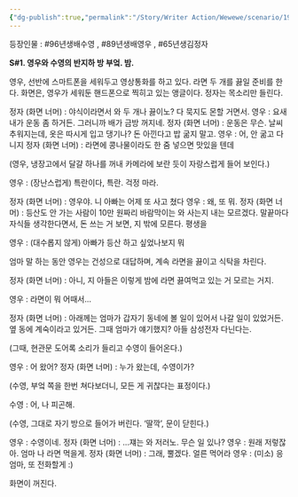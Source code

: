 ```yaml
---
{"dg-publish":true,"permalink":"/Story/Writer Action/Wewewe/scenario/19. 걱정마세요 엄마/"}
---
```



등장인물 : #96년생배수영 , #89년생배영우 , #65년생김정자

**S#1. 영우와 수영의 반지하 방 부엌. 밤.**

영우, 선반에 스마트폰을 세워두고 영상통화를 하고 있다. 라면 두 개를 끓일 준비를 한다.
화면은, 영우가 세워둔 핸드폰으로 찍히고 있는 앵글이다. 
정자는 목소리만 들린다.

정자 (화면 너머) : 야식이라면서 와 두 개나 끓이노? 다 묵지도 몬할 거면서.
영우 : 요새 내가 운동 좀 하거든. 그러니까 배가 금방 꺼지네.
정자 (화면 너머) : 운동은 무슨. 날씨 추워지는데, 옷은 따시게 입고 댕기나? 돈 아낀다고 밥 굶지 말고.
영우 : 어, 안 굶고 다니지
정자 (화면 너머) : 라면에 콩나물이라도 한 줌 넣으면 맛있을 텐데

(영우, 냉장고에서 달걀 하나를 꺼내 카메라에 보란 듯이 자랑스럽게 들어 보인다.)

영우 : (장난스럽게) 특란이다, 특란. 걱정 마라.

정자 (화면 너머) : 영우야. 니 아빠는 어제 또 사고 쳤다
영우 : 왜, 또 뭐.
정자 (화면 너머) : 등산도 안 가는 사람이 10만 원짜리 바람막이는 와 사는지 내는 모르겠다. 말끝마다 자식들 생각한다면서, 돈 쓰는 거 보면, 지 밖에 모른다. 평생을

영우 : (대수롭지 않게) 아빠가 등산 하고 싶었나보지 뭐

엄마 말 하는 동안 영우는 건성으로 대답하며, 계속 라면을 끓이고 식탁을 차린다. 

정자 (화면 너머) : 아니, 지 아들은 이렇게 밤에 라면 끓여먹고 있는 거 모르는 거지. 

영우 : 라면이 뭐 어때서...

정자 (화면 너머) : 아래께는 엄마가 갑자기 동네에 볼 일이 있어서 나갈 일이 있었거든. 옆 동에 계숙이라고 있거든. 그때 엄마가 얘기했지? 아들 삼성전자 다닌다는.

(그때, 현관문 도어록 소리가 들리고 수영이 들어온다.)

영우 : 어 왔어?
정자 (화면 너머) : 누가 왔는데, 수영이가?

(수영, 부엌 쪽을 한번 쳐다보더니, 모든 게 귀찮다는 표정이다.)

수영 : 어, 나 피곤해.

(수영, 그대로 자기 방으로 들어가 버린다. ‘딸깍’, 문이 닫힌다.)

영우 : 수영이네.
정자 (화면 너머) : …쟤는 와 저러노. 무슨 일 있나? 
영우 : 원래 저렇잖아. 엄마 나 라면 먹을게.
정자 (화면 너머) : 그래, 뿔겠다. 얼른 먹어라 
영우 : (미소) 응 엄마, 또 전화할게 :)


화면이 꺼진다.
